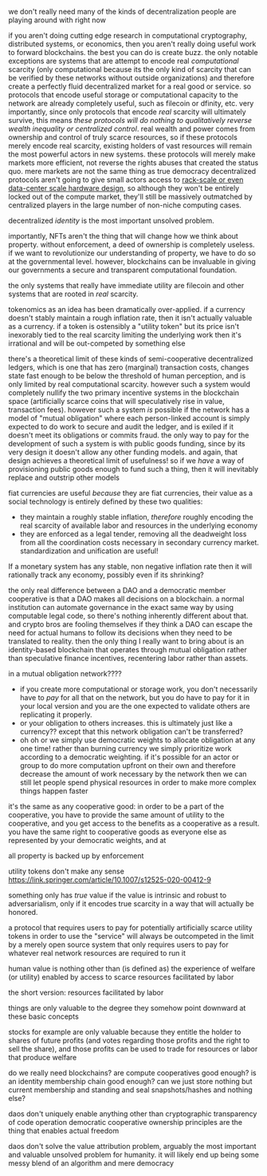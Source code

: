 we don't really need many of the kinds of decentralization people are playing around with right now

if you aren't doing cutting edge research in computational cryptography, distributed systems, or economics, then you aren't really doing useful work to forward blockchains. the best you can do is create buzz. the only notable exceptions are systems that are attempt to encode real *computational* scarcity (only computational because its the only kind of scarcity that can be verified by these networks without outside organizations) and therefore create a perfectly fluid decentralized market for a real good or service. so protocols that encode useful storage or computational capacity to the network are already completely useful, such as filecoin or dfinity, etc. very importantly, since only protocols that encode *real* scarcity will ultimately survive, this means *these protocols will do nothing to qualitatively reverse wealth inequality or centralized control*. real wealth and power comes from ownership and control of truly scarce resources, so if these protocols merely encode real scarcity, existing holders of vast resources will remain the most powerful actors in new systems. these protocols will merely make markets more efficient, not reverse the rights abuses that created the status quo. mere markets are not the same thing as true democracy
decentralized protocols aren't going to give small actors access to [rack-scale or even data-center scale hardware design](https://oxide.computer/), so although they won't be entirely locked out of the compute market, they'll still be massively outmatched by centralized players in the large number of non-niche computing cases.

decentralized *identity* is the most important unsolved problem.

importantly, NFTs aren't the thing that will change how we think about property. without enforcement, a deed of ownership is completely useless. if we want to revolutionize our understanding of property, we have to do so at the governmental level. however, blockchains can be invaluable in giving our governments a secure and transparent computational foundation.


the only systems that really have immediate utility are filecoin and other systems that are rooted in *real* scarcity.

tokenomics as an idea has been dramatically over-applied. if a currency doesn't stably maintain a rough inflation rate, then it isn't actually valuable as a currency. if a token is ostensibly a "utility token" but its price isn't inexorably tied to the real scarcity limiting the underlying work then it's irrational and will be out-competed by something else

there's a theoretical limit of these kinds of semi-cooperative decentralized ledgers, which is one that has zero (marginal) transaction costs, changes state fast enough to be below the threshold of human perception, and is only limited by real computational scarcity. however such a system would completely nullify the two primary incentive systems in the blockchain space (artificially scarce coins that will speculatively rise in value, transaction fees). however such a system *is* possible if the network has a model of "mutual obligation" where each person-linked account is simply expected to do work to secure and audit the ledger, and is exiled if it doesn't meet its obligations or commits fraud. the only way to pay for the development of such a system is with public goods funding, since by its very design it doesn't allow any other funding models. and again, that design achieves a theoretical limit of usefulness! so if we *have* a way of provisioning public goods enough to fund such a thing, then it will inevitably replace and outstrip other models


fiat currencies are useful *because* they are fiat currencies, their value as a social technology is entirely defined by these two qualities:

- they maintain a roughly stable inflation, *therefore* roughly encoding the real scarcity of available labor and resources in the underlying economy
- they are enforced as a legal tender, removing all the deadweight loss from all the coordination costs necessary in secondary currency market. standardization and unification are useful!


If a monetary system has any stable, non negative inflation rate then it will rationally track any economy, possibly even if its shrinking?





the only real difference between a DAO and a democratic member cooperative is that a DAO makes all decisions on a blockchain. a normal institution can automate governance in the exact same way by using computable legal code, so there's nothing inherently different about that. and crypto bros are fooling themselves if they think a DAO can escape the need for actual humans to follow its decisions when they need to be translated to reality.
then the only thing I really want to bring about is an identity-based blockchain that operates through mutual obligation rather than speculative finance incentives, recentering labor rather than assets.

in a mutual obligation network????

- if you create more computational or storage work, you don't necessarily have to *pay* for all that on the network, but you do have to pay for it in your local version and you are the one expected to validate others are replicating it properly.
- or your obligation to others increases. this is ultimately just like a currency?? except that this network obligation can't be transferred?
- oh oh or we simply use democratic weights to allocate obligation at any one time! rather than burning currency we simply prioritize work according to a democratic weighting. if it's possible for an actor or group to do more computation upfront on their own and therefore decrease the amount of work necessary by the network then we can still let people spend physical resources in order to make more complex things happen faster

it's the same as any cooperative good: in order to be a part of the cooperative, you have to provide the same amount of utility to the cooperative, and you get access to the benefits as a cooperative as a result. you have the same right to cooperative goods as everyone else as represented by your democratic weights, and at

all property is backed up by enforcement

utility tokens don't make any sense
https://link.springer.com/article/10.1007/s12525-020-00412-9

something only has *true* value if the value is intrinsic and robust to adversarialism, only if it encodes true scarcity in a way that will actually be honored.

a protocol that requires users to pay for potentially artificially scarce utility tokens in order to use the "service" will always be outcompeted in the limit by a merely open source system that only requires users to pay for whatever real network resources are required to run it



human value is nothing other than (is defined as)
the experience of welfare (or utility)
enabled by access to scarce resources
facilitated by labor

the short version: resources facilitated by labor

things are only valuable to the degree they somehow point downward at these basic concepts

stocks for example are only valuable because they entitle the holder to shares of future profits (and votes regarding those profits and the right to sell the share), and those profits can be used to trade for resources or labor that produce welfare

do we really need blockchains? are compute cooperatives good enough?
is an identity membership chain good enough?
can we just store nothing but current membership and standing and seal snapshots/hashes and nothing else?

daos don't uniquely enable anything other than cryptographic transparency of code operation
democratic cooperative ownership principles are the thing that enables actual freedom

daos don't solve the value attribution problem, arguably the most important and valuable unsolved problem for humanity. it will likely end up being some messy blend of an algorithm and mere democracy


